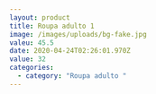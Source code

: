 ```yaml
---
layout: product
title: Roupa adulto 1
image: /images/uploads/bg-fake.jpg
valeu: 45.5
date: 2020-04-24T02:26:01.970Z
value: 32
categories:
  - category: "Roupa adulto "
---
```

